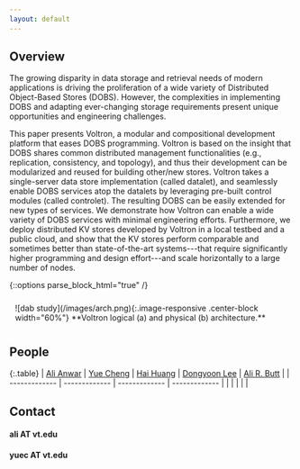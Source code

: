 ```yaml
---
layout: default
---
```

## Overview

The growing disparity in data storage and retrieval needs of modern
applications is driving the proliferation of a wide variety of
Distributed Object-Based Stores (DOBS). However, the complexities in
implementing DOBS and adapting ever-changing storage requirements
present unique opportunities and engineering challenges.

This paper presents Voltron, a modular and compositional development
platform that eases DOBS programming. Voltron is based on the insight
that DOBS shares common distributed management functionalities (e.g.,
replication, consistency, and topology), and thus their development
can be modularized and reused for building other/new stores. Voltron
takes a single-server data store implementation (called datalet), and
seamlessly enable DOBS services atop the datalets by leveraging
pre-built control modules (called controlet). The resulting DOBS can
be easily extended for new types of services. We demonstrate how
Voltron can enable a wide variety of DOBS services with minimal
engineering efforts. Furthermore, we deploy distributed KV stores
developed by Voltron in a local testbed and a public cloud, and show
that the KV stores perform comparable and sometimes better than
state-of-the-art systems---that require significantly higher
programming and design effort---and scale horizontally to a large
number of nodes.



{::options parse_block_html="true" /}
<div class="text-center" style="padding:10px;">
  ![dab study](/images/arch.png){:.image-responsive .center-block width="60%"}
  **Voltron logical (a) and physical (b) architecture.**
</div>

## People

{:.table}
| [Ali Anwar](http://people.cs.vt.edu/~ali/) | [Yue Cheng](http://people.cs.vt.edu/~yuec/) | [Hai Huang](http://researcher.watson.ibm.com/researcher/view.php?person=us-haih) | [Dongyoon Lee](http://people.cs.vt.edu/~dongyoon/) | [Ali R. Butt](http://people.cs.vt.edu/~butta/) |
| ------------- | ------------- | ------------- | ------------- |
|               |               |               |               |

## Contact

#### ali AT vt.edu
#### yuec AT vt.edu

